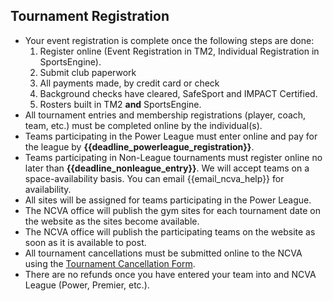 ## Tournament Registration
- Your event registration is complete once the following steps are done:
  1. Register online (Event Registration in TM2, Individual Registration in SportsEngine).
  2. Submit club paperwork
  3. All payments made, by credit card or check
  4. Background checks have cleared, SafeSport and IMPACT Certified.
  5. Rosters built in TM2 **and** SportsEngine.
- All tournament entries and membership registrations (player, coach, team, etc.) must be completed online by the individual(s).
- Teams participating in the Power League must enter online and pay for the league by **{{deadline_powerleague_registration}}**.
- Teams participating in Non-League tournaments must register online no later than **{{deadline_nonleague_entry}}**. We will accept teams on a space-availability basis. You can email {{email_ncva_help}} for availability.
- All sites will be assigned for teams participating in the Power League.
- The NCVA office will publish the gym sites for each tournament date on the website as the sites become available.
- The NCVA office will publish the participating teams on the website as soon as it is available to post.
- All tournament cancellations must be submitted online to the NCVA using the [Tournament Cancellation Form]({{url_tournament_cancellation}}).
- There are no refunds once you have entered your team into and NCVA League (Power, Premier, etc.).
